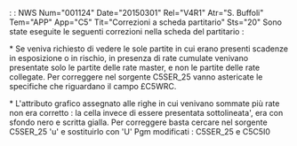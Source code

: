  :  : NWS Num="001124" Date="20150301" Rel="V4R1" Atr="S. Buffoli" Tem="APP" App="C5" Tit="Correzioni a scheda partitario" Sts="20"
Sono state eseguite le seguenti correzioni nella scheda del partitario : 

\* Se veniva richiesto di vedere le sole partite in cui erano presenti scadenze in esposizione o in
rischio, in presenza di rate cumulate venivano presentate solo le partite delle rate master, e non
le partite delle rate collegate. Per correggere nel sorgente C5SER_25 vanno astericate le specifiche
che riguardano il campo £C5WRC.

\* L'attributo grafico assegnato alle righe in cui venivano sommate più rate non era corretto : 
la cella invece di essere presentata sottolineata', era con sfondo nero e scritta gialla.
Per correggere basta cercare nel sorgente C5SER_25 'u' e sostituirlo con 'U' 
Pgm modificati :  C5SER_25 e C5C5I0
